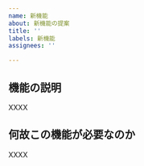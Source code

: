 ```yaml
---
name: 新機能
about: 新機能の提案
title: ''
labels: 新機能
assignees: ''

---
```


## 機能の説明

XXXX

## 何故この機能が必要なのか

<!-- 本番環境のキャプチャを貼る場合はユーザー名、ユーザーアイコンにモザイクをかけてください -->

XXXX
